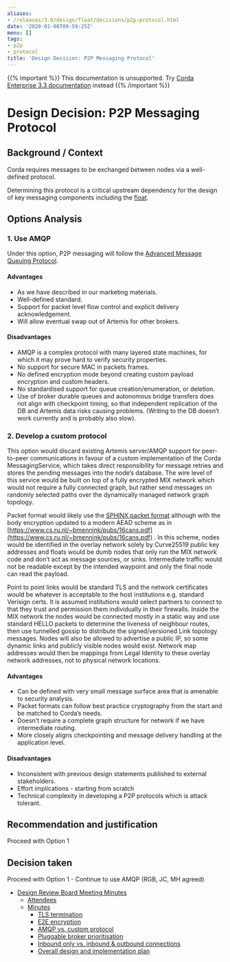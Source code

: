 ```yaml
---
aliases:
- /releases/3.0/design/float/decisions/p2p-protocol.html
date: '2020-01-08T09:59:25Z'
menu: []
tags:
- p2p
- protocol
title: 'Design Decision: P2P Messaging Protocol'
---
```

{{% important %}}
This documentation is unsupported.
Try [Corda Enterprise 3.3 documentation](/docs/corda-enterprise/3.3/_index.md) instead
{{% /important %}}


# Design Decision: P2P Messaging Protocol


## Background / Context

Corda requires messages to be exchanged between nodes via a well-defined protocol.

Determining this protocol is a critical upstream dependency for the design of key messaging components including the [float](../design.md).


## Options Analysis


### 1. Use AMQP

Under this option, P2P messaging will follow the [Advanced Message Queuing Protocol](https://www.amqp.org/).


#### Advantages


* As we have described in our marketing materials.
* Well-defined standard.
* Support for packet level flow control and explicit delivery acknowledgement.
* Will allow eventual swap out of Artemis for other brokers.


#### Disadvantages


* AMQP is a complex protocol with many layered state machines, for which it may prove hard to verify security properties.
* No support for secure MAC in packets frames.
* No defined encryption mode beyond creating custom payload encryption and custom headers.
* No standardised support for queue creation/enumeration, or deletion.
* Use of broker durable queues and autonomous bridge transfers does not align with checkpoint timing, so that independent replication of the DB and Artemis data risks causing problems. (Writing to the DB doesn’t work currently and is probably also slow).


### 2. Develop a custom protocol

This option would discard existing Artemis server/AMQP support for peer-to-peer communications in favour of a custom
implementation of the Corda MessagingService, which takes direct responsibility for message retries and stores the
pending messages into the node’s database. The wire level of this service would be built on top of a fully encrypted MIX
network which would not require a fully connected graph, but rather send messages on randomly selected paths over the
dynamically managed network graph topology.

Packet format would likely use the [SPHINX packet format](http://www0.cs.ucl.ac.uk/staff/G.Danezis/papers/sphinx-eprint.pdf) although with the body encryption updated to
a modern AEAD scheme as in [https://www.cs.ru.nl/~bmennink/pubs/16cans.pdf](https://www.cs.ru.nl/~bmennink/pubs/16cans.pdf) . In this scheme, nodes would be identified in
the overlay network solely by Curve25519 public key addresses and floats would be dumb nodes that only run the MIX
network code and don’t act as message sources, or sinks. Intermediate traffic would not be readable except by the
intended waypoint and only the final node can read the payload.

Point to point links would be standard TLS and the network certificates would be whatever is acceptable to the host
institutions e.g. standard Verisign certs. It is assumed institutions would select partners to connect to that they
trust and permission them individually in their firewalls. Inside the MIX network the nodes would be connected mostly in
a static way and use standard HELLO packets to determine the liveness of neighbour routes, then use tunnelled gossip to
distribute the signed/versioned Link topology messages. Nodes will also be allowed to advertise a public IP, so some
dynamic links and publicly visible nodes would exist. Network map addresses would then be mappings from Legal Identity
to these overlay network addresses, not to physical network locations.


#### Advantages


* Can be defined with very small message surface area that is amenable to security analysis.
* Packet formats can follow best practice cryptography from the start and be matched to Corda’s needs.
* Doesn’t require a complete graph structure for network if we have intermediate routing.
* More closely aligns checkpointing and message delivery handling at the application level.


#### Disadvantages


* Inconsistent with previous design statements published to external stakeholders.
* Effort implications - starting from scratch
* Technical complexity in developing a P2P protocols which is attack tolerant.


## Recommendation and justification

Proceed with Option 1


## Decision taken

Proceed with Option 1 - Continue to use AMQP (RGB, JC, MH agreed)



* [Design Review Board Meeting Minutes](drb-meeting-20171116.md)
    * [Attendees](drb-meeting-20171116.md#attendees)
    * [Minutes](drb-meeting-20171116.md#minutes)
        * [TLS termination](drb-meeting-20171116.md#id1)
        * [E2E encryption](drb-meeting-20171116.md#id2)
        * [AMQP vs. custom protocol](drb-meeting-20171116.md#id3)
        * [Pluggable broker prioritisation](drb-meeting-20171116.md#id4)
        * [Inbound only vs. inbound & outbound connections](drb-meeting-20171116.md#inbound-only-vs-inbound-outbound-connections)
        * [Overall design and implementation plan](drb-meeting-20171116.md#overall-design-and-implementation-plan)







